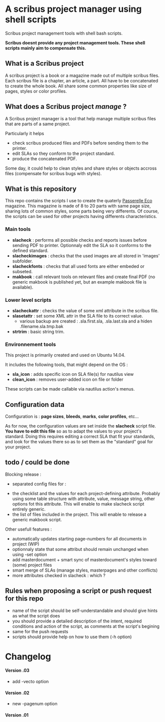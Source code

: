 A scribus project manager using shell scripts
=============================================

Scribus project management tools with shell bash scripts.

**Scribus doesnt provide any project management tools. These shell scripts mainly aim to compensate this.**

## What is a Scribus project
A scribus project is a book or a magazine made out of multiple scribus files.
Each scribus file is a chapter, an article, a part.
All have to be concatenated to create the whole book.
All share some common properties like size of pages, styles or color profiles.

## What does a Scribus project *manage* ?
A Scribus project manager is a tool that help manage multiple scribus files that are parts of a same project.

Particularly it helps
* check scribus produced files and PDFs before sending them to the printer.
* edit SLAs so they conform to the project standard.
* produce the concatenated PDF.

Some day, it could help to clean styles and share styles or objects accross files (compensate for scribus bugs with styles).

## What is this repository

This repo contains the scripts I use to create the quaterly [Passerelle Eco](http://www.passerelleco.info/) magazine. This magazine is made of 8 to 20 parts with same page size, sharing lots of common styles, some parts being very differents. Of course, the scripts can be used for other projects having differents characteristics.

### Main tools

* **slacheck** : performs all possible checks and reports issues before sending PDF to printer. Optionnaly edit the SLA so it conforms to the defined standard.  
* **slacheckimages** : checks that the used images are all stored in 'images' subfolder.  
* **slacheckfonts** : checks that all used fonts are either embeded or subseted.  
* **makbook** : call relevant tools on relevant files and create final PDF (no generic makbook is published yet, but an example makbook file is available).  

### Lower level scripts
* **slacheckattr** : checks the value of some xml attribute in the scribus file.  
* **slasetattr** : set some XML attr in the SLA file to its correct value.  
   - various backup are created : .sla.first.sla, .sla.last.sla and a hiden .filename.sla.tmp.bak  
* **strtrim** : basic string trim.  

### Environnement tools
This project is primarily created and used on Ubuntu 14.04.

It includes the following tools, that might depend on the OS :
* **sla_icon** : adds specific icon on SLA file(s) for nautilus view  
* **clean_icon** : removes user-added icon on file or folder

These scripts can be made callable via nautilus action's menus.

## Configuration data

Configuration is : **page sizes**, **bleeds**, **marks**, **color profiles**, etc...

As for now, the configuration values are set inside the **slacheck** script file.
**You have to edit this file** so as to adapt the values to your project's standard.
Doing this requires editing a correct SLA that fit your standards, and look for the values there so as to set them as the "standard" goal for your project.

## todo / could be done

Blocking release :
* separated config files for :
 - the checklist and the values for each project-defining attribute. Probably using some table structure with attribute, value, message string, other options fot this attribute. This will enable to make slacheck script entirely generic.
 - the list of files included in the project. This will enable to release a generic makbook script.

Other usefull features :
* automatically updates starting page-numbers for all documents in project (WIP)
* optionnaly state that some attribut should remain unchanged when using -set option
* add masterdocument + smart sync of masterdocument's styles toward (some) project files
* smart merge of SLAs (manage styles, masterpages and other conflicts)
* more attributes checked in slacheck : which ?

## Rules when proposing a script or push request for this repo
* name of the script should be self-understandable and should give hints as what the script does
* you should provide a detailed description of the intent, required conditions and action of the script, as comments at the script's begining
* same for the push requests
* scripts should provide help on how to use them (-h option)

# Changelog  
#### Version .03  
+ add -vecto option  

#### Version .02  
+ new -pagenum option 

#### Version .01
